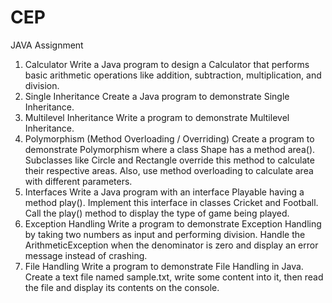 # CEP
JAVA Assignment 
1. Calculator Write a Java program to design a Calculator that performs basic arithmetic operations like addition, subtraction, multiplication, and division.
2. Single Inheritance Create a Java program to demonstrate Single Inheritance.
3. Multilevel Inheritance Write a program to demonstrate Multilevel Inheritance.
4. Polymorphism (Method Overloading / Overriding) Create a program to demonstrate Polymorphism where a class Shape has a method area(). Subclasses like Circle and Rectangle override this method to calculate their respective areas. Also, use method overloading to calculate area with different parameters.
5. Interfaces Write a Java program with an interface Playable having a method play(). Implement this interface in classes Cricket and Football. Call the play() method to display the type of game being played.
6. Exception Handling Write a program to demonstrate Exception Handling by taking two numbers as input and performing division. Handle the ArithmeticException when the denominator is zero and display an error message instead of crashing.
7. File Handling Write a program to demonstrate File Handling in Java. Create a text file named sample.txt, write some content into it, then read the file and display its contents on the console.
